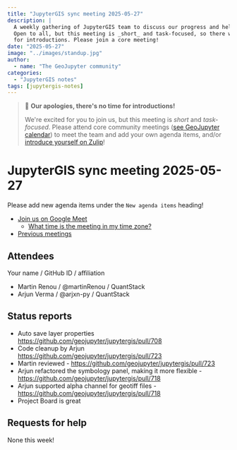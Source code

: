 ```yaml
---
title: "JupyterGIS sync meeting 2025-05-27"
description: |
  A weekly gathering of JupyterGIS team to discuss our progress and help each other out.
  Open to all, but this meeting is _short_ and task-focused, so there will not be time
  for introductions. Please join a core meeting!
date: "2025-05-27"
image: "../images/standup.jpg"
author:
  - name: "The GeoJupyter community"
categories:
  - "JupyterGIS notes"
tags: [jupytergis-notes]
---
```


> :pray: **Our apologies, there's no time for introductions!**
>
> We're excited for you to join us, but this meeting is _short_ and _task-focused_.
> Please attend core community meetings
> ([see GeoJupyter calendar](https://geojupyter.org/calendar))
> to meet the team and add your own agenda items, and/or
> [introduce yourself on  Zulip](https://jupyter.zulipchat.com/#narrow/channel/471314-geojupyter/topic/Welcome)!

# JupyterGIS sync meeting 2025-05-27

Please add new agenda items under the `New agenda items` heading!

- [Join us on Google Meet](https://meet.google.com/zhk-vygf-gke)
  - [What time is the meeting in my time zone?](https://dateful.com/convert/utc?t=4pm)
- [Previous meetings](https://geojupyter.org/blog/#category=JupyterGIS%20notes)


## Attendees

Your name / GitHub ID / affiliation

* Martin Renou / \@martinRenou / QuantStack
* Arjun Verma / \@arjxn-py / QuantStack


## Status reports

* Auto save layer properties https://github.com/geojupyter/jupytergis/pull/708
* Code cleanup by Arjun https://github.com/geojupyter/jupytergis/pull/723
* Martin reviewed - https://github.com/geojupyter/jupytergis/pull/723
* Arjun refactored the symbology panel, making it more flexible - https://github.com/geojupyter/jupytergis/pull/718
* Arjun supported alpha channel for geotiff files - https://github.com/geojupyter/jupytergis/pull/718
* Project Board is great

## Requests for help

None this week!
